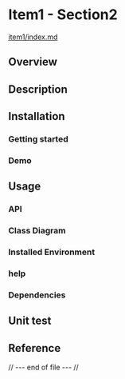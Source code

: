 # Item1 - Section2

[item1/index.md](index.md)

## Overview

## Description

## Installation


### Getting started

### Demo

## Usage

### API

### Class Diagram

### Installed Environment

### help

### Dependencies

## Unit test

## Reference


// --- end of file --- //